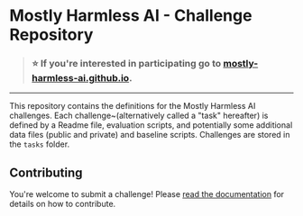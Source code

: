 # Mostly Harmless AI - Challenge Repository

> ### ⭐ If you're interested in participating go to [mostly-harmless-ai.github.io](https://mostly-harmless-ai.github.io/).

---

This repository contains the definitions for the Mostly Harmless AI challenges.
Each challenge~(alternatively called a "task" hereafter) is defined by a Readme file, evaluation scripts, and potentially some additional data files (public and private) and baseline scripts.
Challenges are stored in the `tasks` folder.


## Contributing

You're welcome to submit a challenge! Please [read the documentation](https://mostly-harmless-ai.github.io) for details on how to contribute.
